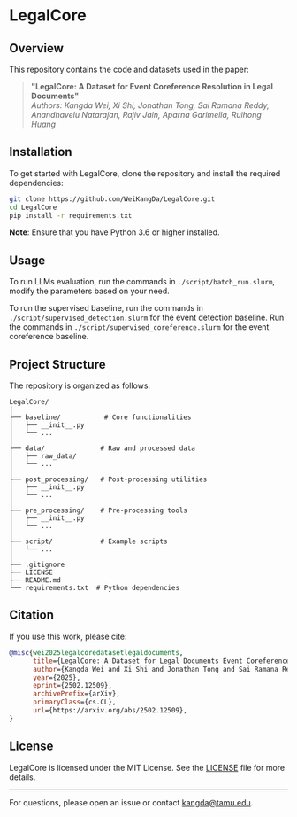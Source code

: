 # LegalCore

## Overview

This repository contains the code and datasets used in the paper:

> **"LegalCore: A Dataset for Event Coreference Resolution in Legal Documents"**\
> *Authors: Kangda Wei, Xi Shi, Jonathan Tong, Sai Ramana Reddy, Anandhavelu Natarajan, Rajiv Jain, Aparna Garimella, Ruihong Huang*

## Installation

To get started with LegalCore, clone the repository and install the required dependencies:

```bash
git clone https://github.com/WeiKangDa/LegalCore.git
cd LegalCore
pip install -r requirements.txt
```

**Note**: Ensure that you have Python 3.6 or higher installed.

## Usage

To run LLMs evaluation, run the commands in ```./script/batch_run.slurm```, modify the parameters based on your need.

To run the supervised baseline, run the commands in ```./script/supervised_detection.slurm``` for the event detection baseline. Run the commands in ```./script/supervised_coreference.slurm``` for the event coreference baseline.

## Project Structure

The repository is organized as follows:

```
LegalCore/
│
├── baseline/           # Core functionalities
│   ├── __init__.py
│   └── ...
│
├── data/              # Raw and processed data
│   ├── raw_data/
│   └── ...
│
├── post_processing/   # Post-processing utilities
│   ├── __init__.py
│   └── ...
│
├── pre_processing/    # Pre-processing tools
│   ├── __init__.py
│   └── ...
│
├── script/            # Example scripts
│   └── ...
│
├── .gitignore
├── LICENSE
├── README.md
└── requirements.txt  # Python dependencies
```

## Citation

If you use this work, please cite:

```bibtex
@misc{wei2025legalcoredatasetlegaldocuments,
      title={LegalCore: A Dataset for Legal Documents Event Coreference Resolution}, 
      author={Kangda Wei and Xi Shi and Jonathan Tong and Sai Ramana Reddy and Anandhavelu Natarajan and Rajiv Jain and Aparna Garimella and Ruihong Huang},
      year={2025},
      eprint={2502.12509},
      archivePrefix={arXiv},
      primaryClass={cs.CL},
      url={https://arxiv.org/abs/2502.12509}, 
}
```

## License

LegalCore is licensed under the MIT License. See the [LICENSE](LICENSE) file for more details. 

---

For questions, please open an issue or contact kangda@tamu.edu.